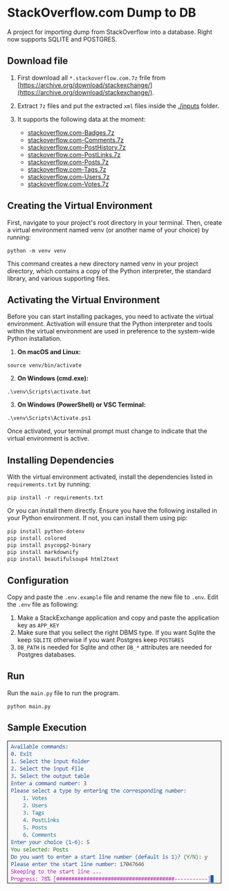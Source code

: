 # StackOverflow.com Dump to DB
A project for importing dump from StackOverflow into a database.
Right now supports SQLITE and POSTGRES. 

## Download file
1. First download all `*.stackoverflow.com.7z` frile from [https://archive.org/download/stackexchange/](https://archive.org/download/stackexchange/).
2. Extract `7z` files and put the extracted `xml` files inside the [./inputs](./inputs/) folder.
3. It supports the following data at the moment:

    - [stackoverflow.com-Badges.7z](https://archive.org/download/stackexchange/stackoverflow.com-Badges.7z) 
    - [stackoverflow.com-Comments.7z](https://archive.org/download/stackexchange/stackoverflow.com-Comments.7z)
    - [stackoverflow.com-PostHistory.7z](https://archive.org/download/stackexchange/stackoverflow.com-PostHistory.7z)
    - [stackoverflow.com-PostLinks.7z](https://archive.org/download/stackexchange/stackoverflow.com-PostLinks.7z)
    - [stackoverflow.com-Posts.7z](https://archive.org/download/stackexchange/stackoverflow.com-Posts.7z)
    - [stackoverflow.com-Tags.7z](https://archive.org/download/stackexchange/stackoverflow.com-Tags.7z)
    - [stackoverflow.com-Users.7z](https://archive.org/download/stackexchange/stackoverflow.com-Users.7z)
    - [stackoverflow.com-Votes.7z](https://archive.org/download/stackexchange/stackoverflow.com-Votes.7z)

## Creating the Virtual Environment
First, navigate to your project's root directory in your terminal. Then, create a virtual environment named venv (or another name of your choice) by running:

```
python -m venv venv
```

This command creates a new directory named venv in your project directory, which contains a copy of the Python interpreter, the standard library, and various supporting files.

## Activating the Virtual Environment
Before you can start installing packages, you need to activate the virtual environment. 
Activation will ensure that the Python interpreter and tools within the virtual environment are used in preference to the system-wide Python installation.

1. **On macOS and Linux:**

```
source venv/bin/activate
```

2. **On Windows (cmd.exe):**

```
.\venv\Scripts\activate.bat
```

3. **On Windows (PowerShell) or VSC Terminal:**

```
.\venv\Scripts\Activate.ps1
```

Once activated, your terminal prompt must change to indicate that the virtual environment is active.

## Installing Dependencies

With the virtual environment activated, install the dependencies listed in `requirements.txt` by running:

```
pip install -r requirements.txt
```

Or you can install them directly. Ensure you have the following installed in your Python environment. If not, you can install them using pip:

```
pip install python-dotenv
pip install colored
pip install psycopg2-binary
pip install markdownify
pip install beautifulsoup4 html2text
```

## Configuration
Copy and paste the `.env.example` file and rename the new file to `.env`. 
Edit the `.env` file as following:
1. Make a StackExchange application and copy and paste the application key as `APP_KEY`
2. Make sure that you sellect the right DBMS type. If you want Sqlite the keep `SQLITE` otherwise if you want Postgres keep `POSTGRES`
3. `DB_PATH` is needed for Sqlite and other `DB_*` attributes are needed for Postgres databases. 

## Run
Run the `main.py` file to run the program. 
```
python main.py
```

## Sample Execution

![Importing posts to DB](./images/figure1.png)